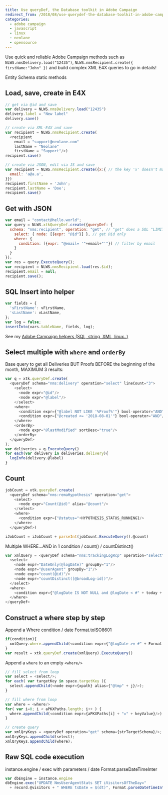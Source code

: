 ```yaml
---
title: Use queryDef, the Database toolkit in Adobe Campaign
redirect_from: /2018/08/use-querydef-the-database-toolkit-in-adobe-campaign/
categories:
  - adobe campaign
  - javascript
  - linux
  - neolane
  - opensource
---
```

Use quick and reliable Adobe Campaign methods such as `NLWS.nmsDelivery.load("12435")`, `NLWS.nmsRecipient.create({ firstName:"John" })` and build complex XML E4X queries to go in details!

<!--more-->

Entity Schema static methods
## Load, save, create in E4X
```js
// get via @id and save
var delivery = NLWS.nmsDelivery.load("12435")
delivery.label = "New label"
delivery.save()

// create via XML-E4X and save
var recipient = NLWS.nmsRecipient.create(
  <recipient 
    email = "support@neolane.com" 
    lastName = "Neolane" 
    firstName = "Support"/>)
recipient.save()

// create via JSON, edit via JS and save
var recipient = NLWS.nmsRecipient.create({x:{ // the key 'x' doesn't matter
  email: 'a@a.a',
}})
recipient.firstName = 'John';
recipient.lastName = 'Doe';
recipient.save()
```

## Get with JSON
```js
var email = "contact@hello.world";
var query = NLWS.xtkQueryDef.create({queryDef: {
  schema: "nms:recipient", operation: "get", // "get" does a SQL "LIMIT 1"
    select: { node: [{expr: "@id"}] }, // get @id only
    where: {
      condition: [{expr: "@email= '"+email+"'"}] // filter by email
    }
  }
});
var res = query.ExecuteQuery();
var recipient = NLWS.nmsRecipient.load(res.$id);
recipient.email = null;
recipient.save();
```

## SQL Insert into helper
```js
var fields = {
  'sFirstName': vFirstName,
  'sLastName': vLastName,
};
var log = false;
insertInto(vars.tableName, fields, log);
```
See my [Adobe Campaign helpers (SQL, string, XML, linux..)](2019/2019-03-19-adobe-campaign-helpers.md)

## Select multiple with `where` and `orderBy`

Base query to get all Deliveries BUT Proofs BEFORE the beginning of the month, MAXIMUM 3 results:

```js
var q = xtk.queryDef.create(
  <queryDef schema="nms:delivery" operation="select" lineCount="3">
    <select>
      <node expr="@id"/>
      <node expr="@label"/>
    </select>
    <where>
      <condition expr={"@label NOT LIKE '%Proof%'"} bool-operator="AND"/>
      <condition expr={"@created <= '2018-08-01'"} bool-operator="AND"/>
    </where>
    <orderBy>
      <node expr="@lastModified" sortDesc="true"/> 
    </orderBy>    
  </queryDef>
);
var deliveries = q.ExecuteQuery()
for each(var delivery in deliveries.delivery){
  logInfo(delivery.@label)
}
```

## Count

```js
jobCount = xtk.queryDef.create(
  <queryDef schema="nms:remaHypothesis" operation="get">
    <select>
      <node expr="Count(@id)" alias="@count"/>
    </select>
    <where>
      <condition expr={"@status="+HYPOTHESIS_STATUS_RUNNING}/>
    </where>
  </queryDef>)

iJobCount = iJobCount + parseInt(jobCount.ExecuteQuery().@count)
```

Multiple WHERE&#8230;AND in 1 condition / count() / countDistinct()

```js
var xmlQuery = <queryDef schema="nms:trackingLogRcp" operation="select" lineCount="1000000">
  <select>
    <node expr="DateOnly(@logDate)" groupBy="1"/>
    <node expr="@userAgent" groupBy="1"/>
    <node expr="count(@id)"/>
    <node expr="countDistinct([@broadLog-id])"/>
  </select>
  <where>
    <condition expr={"@logDate IS NOT NULL and @logDate < #" + today + "# and [@url-id] <> 1"}/>
  </where>
</queryDef>
```

## Construct a where step by step
Append a Where condition / date Format.toISO8601

```js
if(condition){
  xmlQuery.where.appendChild(<condition expr={"@logDate >= #" + Format.toISO8601(lastConsolidation) + "#"}/>)
}
var result = xtk.queryDef.create(xmlQuery).ExecuteQuery()
```

Append a `where` to an empty `<where/>`

```js
// fill select from loop
var select = <select/>;
for each( var targetKey in space.targetKey ){
  select.appendChild(<node expr={xpath} alias={"@tmp" + j}/>);
}

// fill where from loop
var where = <where/>
for( var i=0; i < aPKXPaths.length; i++ ) {
  where.appendChild(<condition expr={aPKXPaths[i] + "=" + keyValue}/>)
}

// create query
var xmlQryKeys = <queryDef operation="get" schema={strTargetSchema}/>;
xmlQryKeys.appendChild(select);
xmlQryKeys.appendChild(where);
```
## Raw SQL code execution
instance.engine / exec with parameters / date Format.parseDateTimeInter

```js
var dbEngine = instance.engine
dbEngine.exec("UPDATE NmsUserAgentStats SET iVisitorsOfTheDay="
  + record.@visitors + " WHERE tsDate = $(dt)", Format.parseDateTimeInter(record.@date.toString()))
```
